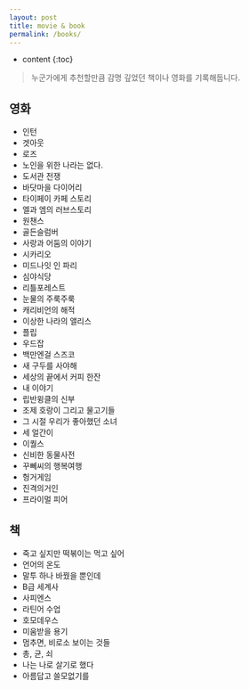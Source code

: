 ```yaml
---
layout: post
title: movie & book
permalink: /books/
---
```


* content
{:toc}


> 누군가에게 추천할만큼 감명 깊었던 책이나 영화를 기록해둡니다.

영화
-----------------------------------------------------------------

+ 인턴
+ 겟아웃
+ 로즈
+ 노인을 위한 나라는 없다.
+ 도서관 전쟁
+ 바닷마을 다이어리
+ 타이페이 카페 스토리
+ 엘과 엠의 러브스토리
+ 원챈스
+ 골든슬럼버
+ 사랑과 어둠의 이야기
+ 시카리오
+ 미드나잇 인 파리
+ 심야식당
+ 리틀포레스트
+ 눈물의 주룩주룩
+ 캐리비언의 해적
+ 이상한 나라의 앨리스
+ 플립
+ 우드잡
+ 백만엔걸 스즈코
+ 새 구두를 사야해
+ 세상의 끝에서 커피 한잔
+ 내 이야기
+ 립반윙클의 신부
+ 조제 호랑이 그리고 물고기들
+ 그 시절 우리가 좋아했던 소녀
+ 세 얼간이
+ 이퀄스
+ 신비한 동물사전
+ 꾸뻬씨의 행복여행
+ 헝거게임
+ 진격의거인
+ 프라이멀 피어



책
-----------------------------------------------------------------

+ 죽고 싶지만 떡볶이는 먹고 싶어
+ 언어의 온도
+ 말투 하나 바꿨을 뿐인데 
+ B급 세계사
+ 사피엔스
+ 라틴어 수업
+ 호모데우스
+ 미움받을 용기
+ 멈추면, 비로소 보이는 것들
+ 총, 균, 쇠
+ 나는 나로 살기로 했다
+ 아름답고 쓸모없기를